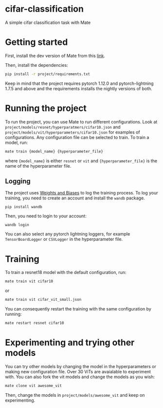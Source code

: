 # cifar-classification
A simple cifar classification task with Mate

# Getting started
First, install the dev version of Mate from this [link](https://github.com/ilex-paraguariensis/yerbamate/tree/lightning).

Then, install the dependencies:
```bash
pip install -r project/requirements.txt
```
Keep in mind that the project requires pytorch 1.12.0 and pytorch-lightning 1.7.5 and above and the requirements installs the nightly versions of both.

# Running the project
To run the project, you can use Mate to run different configurations. Look at `project/models/resnet/hyperparatmers/cifar10.json` and `project/models/vit/hyperparameters/cifar10.json` for examples of configurations. Any configuration file can be selected to train. To train a model, run:
```bash
mate train {model_name} {hyperparameter_file}
```
where `{model_name}` is either `resnet` or `vit` and `{hyperparameter_file}` is the name of the hyperparameter file.

## Logging
The project uses [Weights and Biases](https://wandb.ai/) to log the training process. To log your training, you need to create an account and install the `wandb` package. 
```
pip install wandb
```
Then, you need to login to your account:
```
wandb login
```

You can also select any pytorch lightning loggers, for example `TensorBoardLogger` or `CSVLogger` in the hyperparameter file.

# Training

To train a resnet18 model with the default configuration, run:
```bash
mate train vit cifar10
```
or 
```bash
mate train vit cifar_vit_small.json
```

You can consequently restart the training with the same configuration by running:
```bash
mate restart resnet cifar10
```


# Experimenting and trying other models
You can try other models by changing the model in the hyperparameters or making new configuration file. Over 30 ViTs are avaialable to experiment with. You can also fork the vit models and change the models as you wish:
```bash
mate clone vit awesome_vit
```
Then, change the models in `project/models/awesome_vit` and keep on experimenting.